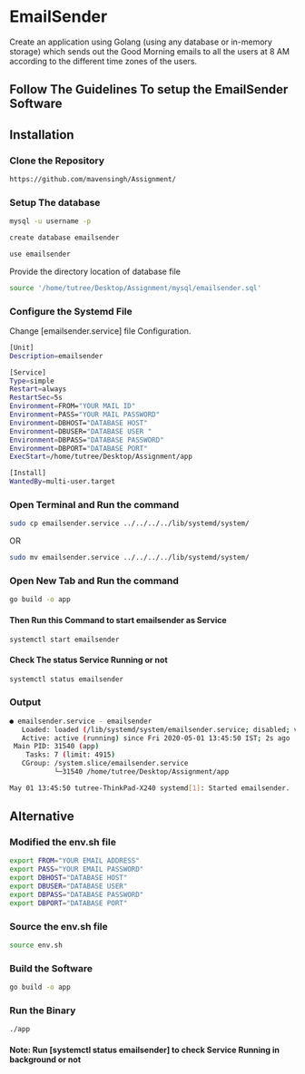 # EmailSender

Create an application using Golang (using any database or in-memory storage) which sends out the Good Morning emails to all the users at 8 AM according to the different time zones of the users.

## Follow The Guidelines To setup the EmailSender Software

## Installation

### Clone the Repository

```bash
https://github.com/mavensingh/Assignment/
```

### Setup The database

```bash
mysql -u username -p
```

```bash
create database emailsender
```

```bash
use emailsender
```

Provide the directory location of database file

```bash
source '/home/tutree/Desktop/Assignment/mysql/emailsender.sql'
```

### Configure the Systemd File

Change [emailsender.service] file Configuration.

```bash
[Unit]
Description=emailsender

[Service]
Type=simple
Restart=always
RestartSec=5s
Environment=FROM="YOUR MAIL ID"
Environment=PASS="YOUR MAIL PASSWORD"
Environment=DBHOST="DATABASE HOST"
Environment=DBUSER="DATABASE USER "
Environment=DBPASS="DATABASE PASSWORD"
Environment=DBPORT="DATABASE PORT"
ExecStart=/home/tutree/Desktop/Assignment/app

[Install]
WantedBy=multi-user.target
```

### Open Terminal and Run the command

```bash
sudo cp emailsender.service ../../../../lib/systemd/system/
```

OR

```bash
sudo mv emailsender.service ../../../../lib/systemd/system/
```

### Open New Tab and Run the command

```bash
go build -o app
```

#### Then Run this Command to start emailsender as Service

```bash
systemctl start emailsender
```

#### Check The status Service Running or not

```bash
systemctl status emailsender
```

### Output

```bash
● emailsender.service - emailsender
   Loaded: loaded (/lib/systemd/system/emailsender.service; disabled; vendor preset: enabled)
   Active: active (running) since Fri 2020-05-01 13:45:50 IST; 2s ago
 Main PID: 31540 (app)
    Tasks: 7 (limit: 4915)
   CGroup: /system.slice/emailsender.service
           └─31540 /home/tutree/Desktop/Assignment/app

May 01 13:45:50 tutree-ThinkPad-X240 systemd[1]: Started emailsender.
```

## Alternative

### Modified the env.sh file

```bash
export FROM="YOUR EMAIL ADDRESS"
export PASS="YOUR EMAIL PASSWORD"
export DBHOST="DATABASE HOST"
export DBUSER="DATABASE USER"
export DBPASS="DATABASE PASSWORD"
export DBPORT="DATABASE PORT"
```

### Source the env.sh file

```bash
source env.sh
```

### Build the Software

```bash
go build -o app
```

### Run the Binary

```bash
./app
```

#### Note: Run [systemctl status emailsender] to check Service Running in background or not
